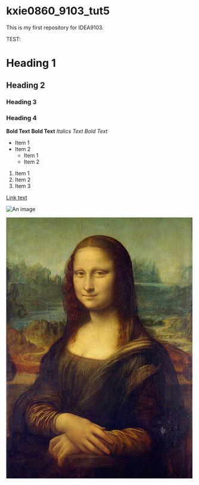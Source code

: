 # kxie0860_9103_tut5

This is my first repository for IDEA9103.

TEST:
# Heading 1
## Heading 2
### Heading 3
### Heading 4

**Bold Text**
__Bold Text__
*Italics Text*
_Bold Text_

- Item 1
- Item 2
    - Item 1
    - Item 2
1. Item 1
1. Item 2
2. Item 3

[Link text](http://www.google.com)

![An image](https://placekitten.com/200/300)

![An image of Mona](assets/Mona_Lisa_by_Leonardo_da_Vinci_500_x_700.jpg)